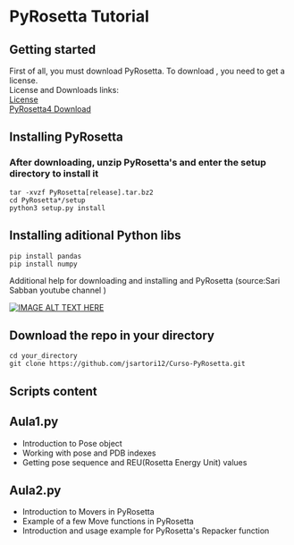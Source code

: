 # PyRosetta Tutorial

## Getting started

First of all, you must download PyRosetta. To download , you need to get a license.
<br />
License and Downloads links:
<br />
[License](https://www.rosettacommons.org/software/license-and-download)
<br />
[PyRosetta4 Download](https://graylab.jhu.edu/download/PyRosetta4/archive/release/)



## Installing PyRosetta
### After downloading, unzip PyRosetta's and enter the setup directory to install it
```
tar -xvzf PyRosetta[release].tar.bz2
cd PyRosetta*/setup
python3 setup.py install
```
## Installing aditional Python libs
```
pip install pandas
pip install numpy
```

Additional help for downloading and installing and PyRosetta (source:Sari Sabban youtube channel )

[![IMAGE ALT TEXT HERE](https://img.youtube.com/vi/UEaFmUMEL9c/0.jpg)](https://www.youtube.com/watch?v=UEaFmUMEL9c)


## Download the repo in your directory

```
cd your_directory
git clone https://github.com/jsartori12/Curso-PyRosetta.git
```

## Scripts content

## Aula1.py
- Introduction to Pose object
- Working with pose and PDB indexes
- Getting pose sequence and REU(Rosetta Energy Unit) values

## Aula2.py
- Introduction to Movers in PyRosetta
- Example of a few Move functions in PyRosetta
- Introduction and usage example for PyRosetta's Repacker function
